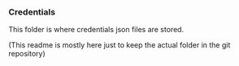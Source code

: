 ### Credentials

This folder is where credentials json files are stored.

(This readme is mostly here just to keep the actual folder in the git repository)
